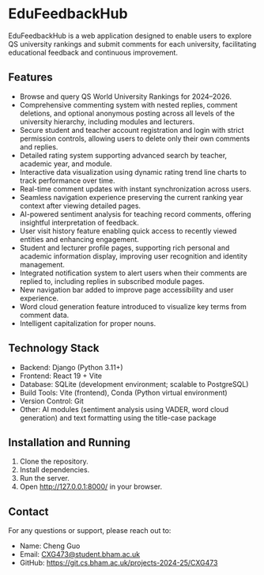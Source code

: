 # EduFeedbackHub

EduFeedbackHub is a web application designed to enable users to explore QS university rankings and submit comments for
each university, facilitating educational feedback and continuous improvement.

## Features

- Browse and query QS World University Rankings for 2024–2026.  
- Comprehensive commenting system with nested replies, comment deletions, and optional anonymous posting across all levels of the university hierarchy, including modules and lecturers.  
- Secure student and teacher account registration and login with strict permission controls, allowing users to delete only their own comments and replies.  
- Detailed rating system supporting advanced search by teacher, academic year, and module.  
- Interactive data visualization using dynamic rating trend line charts to track performance over time.  
- Real-time comment updates with instant synchronization across users.  
- Seamless navigation experience preserving the current ranking year context after viewing detailed pages.  
- AI-powered sentiment analysis for teaching record comments, offering insightful interpretation of feedback.  
- User visit history feature enabling quick access to recently viewed entities and enhancing engagement.  
- Student and lecturer profile pages, supporting rich personal and academic information display, improving user recognition and identity management.  
- Integrated notification system to alert users when their comments are replied to, including replies in subscribed module pages.  
- New navigation bar added to improve page accessibility and user experience.  
- Word cloud generation feature introduced to visualize key terms from comment data.
- Intelligent capitalization for proper nouns.



##  Technology Stack

- Backend: Django (Python 3.11+)
- Frontend: React 19 + Vite
- Database: SQLite (development environment; scalable to PostgreSQL)
- Build Tools: Vite (frontend), Conda (Python virtual environment)
- Version Control: Git
- Other: AI modules (sentiment analysis using VADER, word cloud generation) and text formatting using the title-case package


## Installation and Running

1. Clone the repository.
2. Install dependencies.
3. Run the server.
4. Open http://127.0.0.1:8000/ in your browser.

## Contact

For any questions or support, please reach out to:

- Name: Cheng Guo
- Email: CXG473@student.bham.ac.uk
- GitHub: https://git.cs.bham.ac.uk/projects-2024-25/CXG473
